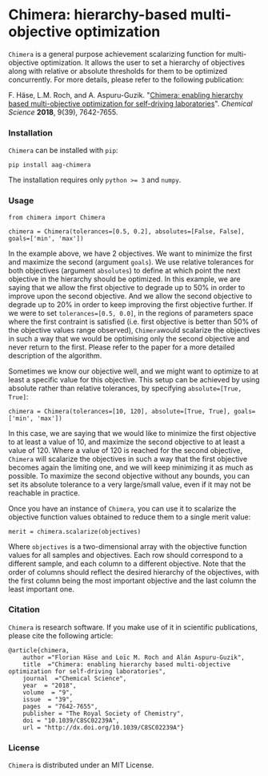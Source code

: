 # Chimera: hierarchy-based multi-objective optimization

``Chimera`` is a general purpose achievement scalarizing function for multi-objective optimization. It allows 
the user to set a hierarchy of objectives along with relative or absolute thresholds for them to be optimized
concurrently. For more details, please refer to the following publication:

F. Häse, L.M. Roch, and A. Aspuru-Guzik. "[Chimera: enabling hierarchy based multi-objective optimization 
for self-driving laboratories](https://pubs.rsc.org/ko/content/articlelanding/2018/sc/c8sc02239a#!divAbstract)". 
*Chemical Science* **2018**, 9(39), 7642-7655.

###  Installation
``Chimera`` can be installed with ``pip``:

```
pip install aag-chimera
```

The installation requires only ``python >= 3`` and ``numpy``.

### Usage

```
from chimera import Chimera

chimera = Chimera(tolerances=[0.5, 0.2], absolutes=[False, False], goals=['min', 'max'])
```

In the example above, we have 2 objectives. We want to minimize the first and maximize the second (argument ``goals``). 
We use relative tolerances for both objectives (argument ``absolutes``) to define at which point the next objective 
in the hierarchy should be optimized. In this example, we are saying that we allow the first objective to degrade up 
to 50% in order to improve upon the second objective. And we allow the second objective to degrade up to 20% in order 
to keep improving the first objective further. If we were to set ``tolerances=[0.5, 0.0]``, in the regions of 
parameters space where the first contraint is satisfied (i.e. first objective is better than 50% of the objective 
values range observed), ``Chimera``would scalarize the objectives in such a way that we would be optimising only the 
second objective and never return to the first. Please refer to the paper for a more detailed description of the algorithm.

Sometimes we know our objective well, and we might want to optimize to at least a specific value for this objective. 
This setup can be achieved by using absolute rather than relative tolerances, by specifying ``absolute=[True, True]``:

```
chimera = Chimera(tolerances=[10, 120], absolute=[True, True], goals=['min', 'max'])
```

In this case, we are saying that we would like to minimize the first objective to at least a value of 10, and maximize
the second objective to at least a value of 120. Where a value of 120 is reached for the second objective, ``Chimera``
will scalarize the objectives in such a way that the first objective becomes again the limiting one, and we will
keep minimizing it as much as possible. To maximize the second objective without any bounds, you can set its absolute
tolerance to a very large/small value, even if it may not be reachable in practice.

Once you have an instance of ``Chimera``, you can use it to scalarize the objective function values obtained to reduce 
them to a single merit value:

```
merit = chimera.scalarize(objectives)
```

Where ``objectives`` is a two-dimensional array with the objective function values for all samples and objectives. Each
row should correspond to a different sample, and each column to a different objective. Note that the order of columns
should reflect the desired hierarchy of the objectives, with the first column being the most important objective and
the last column the least important one.

###  Citation
``Chimera`` is research software. If you make use of it in scientific publications, please cite the following article:

```
@article{chimera,
    author ="Florian Häse and Loïc M. Roch and Alán Aspuru-Guzik",
    title  ="Chimera: enabling hierarchy based multi-objective optimization for self-driving laboratories",
    journal  ="Chemical Science",
    year  = "2018",
    volume  = "9",
    issue  = "39",
    pages  = "7642-7655",
    publisher = "The Royal Society of Chemistry",
    doi = "10.1039/C8SC02239A",
    url = "http://dx.doi.org/10.1039/C8SC02239A"}
```

###  License
``Chimera`` is distributed under an MIT License.
